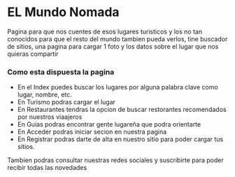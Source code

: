 <h1>EL Mundo Nomada</h1>
<p>Pagina para que nos cuentes de esos lugares turisticos y los no tan conocidos para que el resto del mundo tambien pueda verlos, tine buscador de sitios, una pagina para cargar 1 foto y los datos sobre el lugar que nos quieras compartir</p>
<h3>Como esta dispuesta la pagina</h3>
<ul>
  <li>En el Index puedes buscar los lugares por alguna palabra clave como lugar, nombre, etc.</li>
  <li>En Turismo podras cargar el lugar</li>
  <li>En Restaurantes tendras la opcion de buscar restorantes recomendados por nuestros viaajeros</li>
  <li>En Guias podras encontrar gente lugareña que podra orientarte</li>
  <li>En Acceder podras iniciar secion en nuestra pagina </li>
  <li>En Registrar podras darte de alta en nuestro sitio para poder cargar tus sitios.</li>
</ul>
<p>Tambien podras consultar nuestras redes sociales y suscribirte para poder recibir todas las novedades</p>


